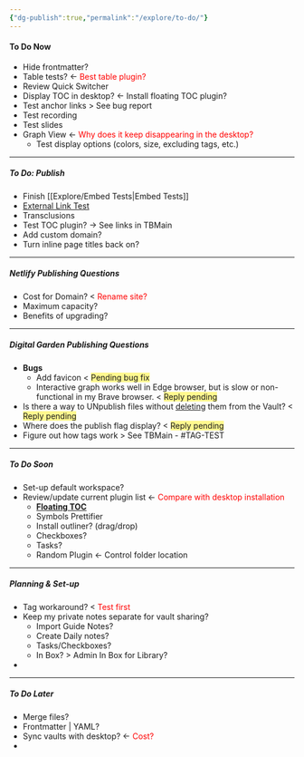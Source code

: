 ```yaml
---
{"dg-publish":true,"permalink":"/explore/to-do/"}
---
```


#### To Do Now
- Hide frontmatter?
- Table tests? <- <font color="#ff0000">Best table plugin?</font>
- Review Quick Switcher
- Display TOC in desktop? <- Install floating TOC plugin?
- Test anchor links > See bug report
- Test recording
- Test slides
- Graph View <- <font color="#ff0000">Why does it keep disappearing in the desktop?</font>
	- Test display options (colors, size, excluding tags, etc.)

---

##### To Do: Publish
- Finish [[Explore/Embed Tests\|Embed Tests]] 
- [External Link Test](https://mettaonline.net)
- Transclusions
- Test TOC plugin? -> See links in TBMain
- Add custom domain?
- Turn inline page titles back on?

---

##### Netlify Publishing Questions
- Cost for Domain? < <font color="#ff0000">Rename site?</font>
- Maximum capacity?
- Benefits of upgrading?

---

##### Digital Garden Publishing Questions
- **Bugs**
	- Add favicon < <span style="background:#fff88f"> Pending bug fix</span>
	- Interactive graph works well in Edge browser, but is slow or non-functional in my Brave browser. < <span style="background:#fff88f">Reply pending</span>
- Is there a way to UNpublish files without <u>deleting</u> them from the Vault? < <span style="background:#fff88f">Reply pending</span>
- Where does the publish flag display? < <span style="background:#fff88f">Reply pending</span>
- Figure out how tags work > See TBMain - #TAG-TEST 

---

##### To Do Soon
- Set-up default workspace?
- Review/update current plugin list <- <font color="#ff0000">Compare with desktop installation</font>
	- **[Floating TOC]()**
	- Symbols Prettifier
	- Install outliner? (drag/drop)
	- Checkboxes?
	- Tasks?
	- Random Plugin <- Control folder location

---

##### Planning & Set-up
- Tag workaround? < <font color="#ff0000">Test first</font>
- Keep my private notes separate for vault sharing?
	- Import Guide Notes?
	- Create Daily notes? 
	- Tasks/Checkboxes?
	- In Box? > Admin In Box for Library?
- 

---

##### To Do Later
- Merge files?
- Frontmatter | YAML?
- Sync vaults with desktop? <- <font color="#ff0000">Cost?</font>
- 
